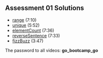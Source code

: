 ## Assessment 01 Solutions
+ [range](https://vimeo.com/162108805) (7:10)
+ [unique](https://vimeo.com/162135215) (5:52)
+ [elementCount](https://vimeo.com/162135199) (7:36)
+ [reverseSentence](https://vimeo.com/162135219) (7:33)
+ [fizzBuzz](https://vimeo.com/162135209) (3:47)

The password to all videos: **go_bootcamp_go**
